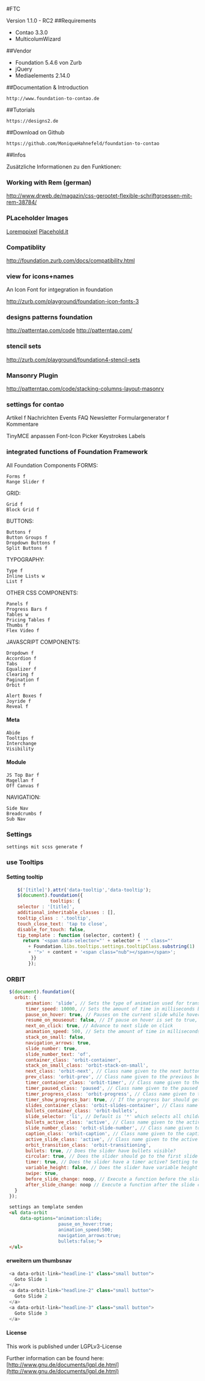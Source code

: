 #FTC

Version 1.1.0 - RC2
##Requirements

- Contao 3.3.0
- MulticolumWizard

##Vendor
- Foundation 5.4.6 von Zurb
- jQuery
- Mediaelements 2.14.0


##Documentation & Introduction

	http://www.foundation-to-contao.de
	
##Tutorials	

	https://designs2.de
	
##Download on Github

	https://github.com/MoniqueHahnefeld/foundation-to-contao

	
##Infos

Zusätzliche Informationen zu den Funktionen:


### Working with Rem (german)
http://www.drweb.de/magazin/css-gerootet-flexible-schriftgroessen-mit-rem-38784/

### PLaceholder Images

[Loremppixel](http://lorempixel.com/800/800/cats/designs2/)
[Placehold.it](http://placehold.it/)

### Compatiblity
http://foundation.zurb.com/docs/compatibility.html

### view for icons+names

An Icon Font for intgegration in foundation

http://zurb.com/playground/foundation-icon-fonts-3


### designs patterns foundation
http://patterntap.com/code
http://patterntap.com/

### stencil sets 
http://zurb.com/playground/foundation4-stencil-sets

### Mansonry Plugin 
http://patterntap.com/code/stacking-columns-layout-masonry

### settings for contao
Artikel f
Nachrichten
Events
FAQ
Newsletter
Formulargenerator f
Kommentare

TinyMCE anpassen
Font-Icon Picker
Keystrokes
Labels


### integrated functions of Foundation Framework


All Foundation Components
FORMS:

	Forms f
	Range Slider f 
 
GRID:

	Grid f
	Block Grid f

BUTTONS:

	Buttons f
	Button Groups f
	Dropdown Buttons f
	Split Buttons f

 
TYPOGRAPHY:

	Type f
	Inline Lists w
	List f

OTHER CSS COMPONENTS:

	Panels f
	Progress Bars f
	Tables w
	Pricing Tables f
	Thumbs f
	Flex Video f
 
JAVASCRIPT COMPONENTS:

 
	Dropdown f
	Accordion f
	Tabs	f
	Equalizer f
	Clearing f
	Pagination f
	Orbit f
	
	Alert Boxes f
	Joyride f
	Reveal f
 
#### Meta
 
	Abide
	Tooltips f 
	Interchange
	Visibility

#### Module 

	JS Top Bar f
	Magellan f
	Off Canvas f
  
 NAVIGATION:
  
	Side Nav 
	Breadcrumbs f
	Sub Nav
 
 
### Settings
 
	settings mit scss generate f
 
### use Tooltips
 
#### Setting tooltip
```javascript
    $('[title]').attr('data-tooltip','data-tooltip');
	$(document).foundation({
  				tooltips: {
    selector : '[title]',
    additional_inheritable_classes : [],
    tooltip_class : '.tooltip',
    touch_close_text: 'tap to close',
    disable_for_touch: false,
    tip_template : function (selector, content) {
      return '<span data-selector="' + selector + '" class="'
        + Foundation.libs.tooltips.settings.tooltipClass.substring(1)
        + '">' + content + '<span class="nub"></span></span>';
   		 }}
  		});
```
### ORBIT
```javascript
 $(document).foundation({
   orbit: {
       animation: 'slide', // Sets the type of animation used for transitioning between slides, can also be 'fade'
       timer_speed: 10000, // Sets the amount of time in milliseconds before transitioning a slide
       pause_on_hover: true, // Pauses on the current slide while hovering
       resume_on_mouseout: false, // If pause on hover is set to true, this setting resumes playback after mousing out of slide
       next_on_click: true, // Advance to next slide on click
       animation_speed: 500, // Sets the amount of time in milliseconds the transition between slides will last
       stack_on_small: false,
       navigation_arrows: true,
       slide_number: true,
       slide_number_text: 'of',
       container_class: 'orbit-container',
       stack_on_small_class: 'orbit-stack-on-small',
       next_class: 'orbit-next', // Class name given to the next button
       prev_class: 'orbit-prev', // Class name given to the previous button
       timer_container_class: 'orbit-timer', // Class name given to the timer
       timer_paused_class: 'paused', // Class name given to the paused button
       timer_progress_class: 'orbit-progress', // Class name given to the progress bar
       timer_show_progress_bar: true, // If the progress bar should get shown (false skips computation)
       slides_container_class: 'orbit-slides-container', // Class name given to the
       bullets_container_class: 'orbit-bullets',
       slide_selector: 'li', // Default is '*' which selects all children under the container
       bullets_active_class: 'active', // Class name given to the active bullet
       slide_number_class: 'orbit-slide-number', // Class name given to the slide number
       caption_class: 'orbit-caption', // Class name given to the caption
       active_slide_class: 'active', // Class name given to the active slide
       orbit_transition_class: 'orbit-transitioning',
       bullets: true, // Does the slider have bullets visible?
       circular: true, // Does the slider should go to the first slide after showing the last?
       timer: true, // Does the slider have a timer active? Setting to false disables the timer.
       variable_height: false, // Does the slider have variable height content?
       swipe: true,
       before_slide_change: noop, // Execute a function before the slide changes
       after_slide_change: noop // Execute a function after the slide changes
   }
 });
```
```html
 settings an template senden
 <ul data-orbit
     data-options="animation:slide;
                   pause_on_hover:true;
                   animation_speed:500;
                   navigation_arrows:true;
                   bullets:false;">
 </ul>
 ```
#### erweitern um thumbsnav

```javascript
 <a data-orbit-link="headline-1" class="small button">
   Goto Slide 1
 </a>
 <a data-orbit-link="headline-2" class="small button">
   Goto Slide 2
 </a>
 <a data-orbit-link="headline-3" class="small button">
   Goto Slide 3
 </a>
```
#### License

This work is published under LGPLv3-License

Further information can be found here: 
[http://www.gnu.de/documents/lgpl.de.html](http://www.gnu.de/documents/lgpl.de.html)